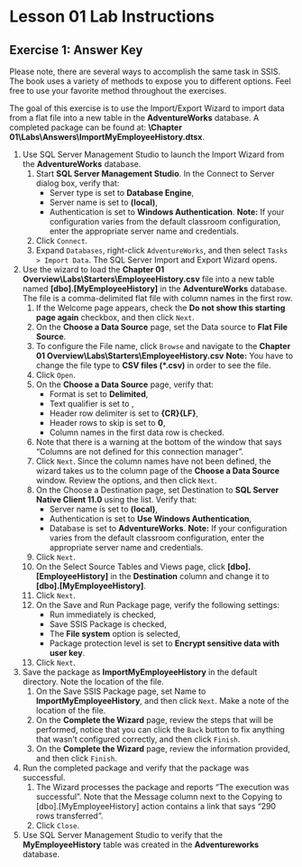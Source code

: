 # Lesson 01 Lab Instructions

## Exercise 1: Answer Key

Please note, there are several ways to accomplish the same task in SSIS. The book uses a variety of methods to
 expose you to different options. Feel free to use your favorite method throughout the exercises.

The goal of this exercise is to use the Import/Export Wizard to import data from a flat file into a new table in
 the **AdventureWorks** database. A completed package can be found at: **\Chapter
 01\Labs\Answers\ImportMyEmployeeHistory.dtsx**.

1. Use SQL Server Management Studio to launch the Import Wizard from the **AdventureWorks**
 database.
    1. Start **SQL Server Management Studio**. In the Connect to Server dialog box, verify that:
        * Server type is set to **Database Engine**,
        * Server name is set to **(local)**,
        * Authentication is set to **Windows Authentication**.
         **Note:** If your configuration varies from the default classroom configuration, enter the
         appropriate server name and credentials.
    2. Click <code class="nocopy">Connect</code>.
    3. Expand <code class="nocopy">Databases</code>, right-click <code class="nocopy">AdventureWorks</code>, and then select 
     <code class="nocopy">Tasks > Import Data</code>. The SQL Server Import and Export Wizard opens.
2. Use the wizard to load the **Chapter 01 Overview\Labs\Starters\EmployeeHistory.csv**
 file into a
 new table named **[dbo].[MyEmployeeHistory]** in the
 **AdventureWorks** database. The file is a comma-delimited flat file with column names in the first
 row.
    1. If the Welcome page appears, check the **Do not show this starting page again** checkbox, and
     then click <code class="nocopy">Next</code>.
    2. On the **Choose a Data Source** page, set the Data source to **Flat File
     Source**.
    3. To configure the File name, click <code class="nocopy">Browse</code> and navigate to the
     **Chapter 01 Overview\Labs\Starters\EmployeeHistory.csv**
    **Note:** You have to change the file type to
     **CSV files (\*.csv)** in order to see the file.
    4. Click <code class="nocopy">Open</code>.
    5. On the **Choose a Data Source** page, verify that:
        * Format is set to **Delimited**,
        * Text qualifier is set to **<none>**,
        * Header row delimiter is set to **{CR}{LF}**,
        * Header rows to skip is set to **0**,
        * Column names in the first data row is checked.
    6. Note that there is a warning at the bottom of the window that says “Columns are not defined for this
     connection manager”.
    7. Click <code class="nocopy">Next</code>. Since the column names have not been defined, the wizard takes us to the column
     page of the **Choose a Data Source** window. Review the options, and then click
     <code class="nocopy">Next</code>.
    8. On the Choose a Destination page, set Destination to **SQL Server Native Client 11.0** using
     the list. Verify that:
        * Server name is set to **(local)**,
        * Authentication is set to **Use Windows Authentication**,
        * Database is set to **AdventureWorks**.
         **Note:** If your configuration varies from the default classroom configuration, enter the
         appropriate server name and credentials.
    9. Click <code class="nocopy">Next</code>.
    10. On the Select Source Tables and Views page, click **[dbo].[EmployeeHistory]** in the
     **Destination** column and change it to
     **[dbo].[MyEmployeeHistory]**.
    11. Click <code class="nocopy">Next</code>.
    12. On the Save and Run Package page, verify the following settings:
        * Run immediately is checked,
        * Save SSIS Package is checked,
        * The **File system** option is selected,
        * Package protection level is set to **Encrypt sensitive data with user key**.
    13. Click <code class="nocopy">Next</code>.
3. Save the package as **ImportMyEmployeeHistory** in the default directory. Note the location of
 the file.
    1. On the Save SSIS Package page, set Name to **ImportMyEmployeeHistory**, and then click
     <code class="nocopy">Next</code>. Make a note of the location of the file.
    2. On the **Complete the Wizard** page, review the steps that will be performed, notice that you
     can click the
     <code class="nocopy">Back</code> button to fix anything that wasn’t configured correctly, and then click
     <code class="nocopy">Finish</code>.
    3. On the **Complete the Wizard** page, review the information provided, and then click
     <code class="nocopy">Finish</code>.
4. Run the completed package and verify that the package was successful.
    1. The Wizard processes the package and reports “The execution was successful”. Note that the Message column
     next to the Copying to [dbo].[MyEmployeeHistory] action contains a link that says “290 rows transferred”.
    2. Click <code class="nocopy">Close</code>.
5. Use SQL Server Management Studio to verify that the **MyEmployeeHistory** table was created in
 the **Adventureworks** database.
